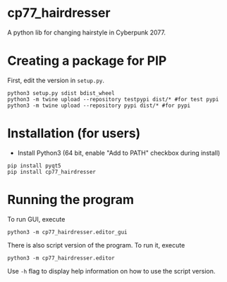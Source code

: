 # cp77_hairdresser

A python lib for changing hairstyle in Cyberpunk 2077.

# Creating a package for PIP

First, edit the version in `setup.py`.

```
python3 setup.py sdist bdist_wheel
python3 -m twine upload --repository testpypi dist/* #for test pypi
python3 -m twine upload --repository pypi dist/* #for pypi
```

# Installation (for users)

* Install Python3 (64 bit, enable "Add to PATH" checkbox during install)

```
pip install pyqt5
pip install cp77_hairdresser
```

# Running the program

To run GUI, execute
```
python3 -m cp77_hairdresser.editor_gui
```

There is also script version of the program. To run it, execute
```
python3 -m cp77_hairdresser.editor
```

Use `-h` flag to display help information on how to use the script version.